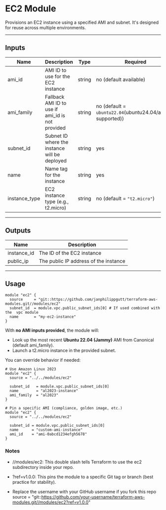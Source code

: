 # EC2 Module

Provisions an EC2 instance using a specified AMI and subnet. It's designed for reuse across multiple environments.

---

## Inputs

| Name          | Description                                      | Type     | Required                                                   |
|---------------|--------------------------------------------------|----------|------------------------------------------------------------|
| ami_id        | AMI ID to use for the EC2 instance               | string   | no (default available)                                     |
| ami_family    | Fallback AMI ID to use if ami_id is not provided | string   | no (default = `ubuntu22.04`(ubuntu24.04/al2023 supported)) |
| subnet_id     | Subnet ID where the instance will be deployed    | string   | yes                                                        |
| name          | Name tag for the instance                        | string   | yes                                                        |
| instance_type | EC2 instance type (e.g., t2.micro)               | string   | no (default = `"t2.micro"`)                                |

---

## Outputs

| Name           | Description                            |
|----------------|----------------------------------------|
| instance_id    | The ID of the EC2 instance             |
| public_ip      | The public IP address of the instance  |

---

## Usage

```hcl
module "ec2" {
  source     = "git::https://github.com/janphilippgutt/terraform-aws-modules.git//modules/ec2"
  subnet_id  = module.vpc.public_subnet_ids[0] # If used combined with the  vpc module
  name       = "my-ec2-instance"
}
```
With **no AMI inputs provided**, the module will:

- Look up the most recent **Ubuntu 22.04 (Jammy)** AMI from Canonical (default ami_family).
- Launch a t2.micro instance in the provided subnet.

You can override behavior if needed:

```
# Use Amazon Linux 2023
module "ec2" {
  source = "../../modules/ec2"

  subnet_id   = module.vpc.public_subnet_ids[0]
  name        = "al2023-instance"
  ami_family  = "al2023"
}

# Pin a specific AMI (compliance, golden image, etc.)
module "ec2" {
  source = "../../modules/ec2"

  subnet_id = module.vpc.public_subnet_ids[0]
  name      = "custom-ami-instance"
  ami_id    = "ami-0abcd1234efgh5678"
}

```

### Notes

- //modules/ec2: This double slash tells Terraform to use the ec2 subdirectory inside your repo.

- ?ref=v1.0.0: This pins the module to a specific Git tag or branch (best practice for stability).

- Replace the username with your GitHub username if you fork this repo
source = "git::https://github.com/your-username/terraform-aws-modules.git//modules/ec2?ref=v1.0.0"